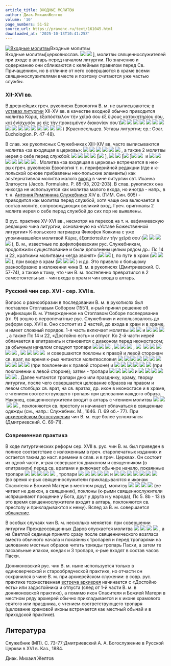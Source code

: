```yaml
---
article_title: ВХОДНЫЕ МОЛИТВЫ
author: Диак.МихаилЖелтов
volume: '10'
page_numbers: 51-52
source_url: https://pravenc.ru/text/161045.html
downloaded_at: '2025-10-13T10:41:25Z'
---
```


[![Входные молитвы](https://pravenc.ru/data/272/466/1234/i200.jpg "Кликните для увеличения картинки")](https://pravenc.ru/data/272/466/1234/i400.jpg)Входные молитвы  
Входные молитвы[церковнослав. ![](<https://pravenc.ru/char/26526/xe2xf5w1xe4xedxfbxff /image.png>) ![](<https://pravenc.ru/char/26526/ xecwxebxe81xf2xe2xfb/image.png>) ], молитвы священнослужителей при входе в алтарь перед началом литургии. По значению и содержанию они сближаются с келейным правилом перед Св. Причащением, но в отличие от него совершаются в храме всеми священнослужителями вместе и поэтому считаются уже частью службы.

### XII-XVI вв.

В древнейших греч. рукописях Евхология В. м. не выписываются; в [уставах литургии](<https://pravenc.ru/text/уставах литургии.html>) XII-XV вв. в качестве входной обычно приводится молитва Κύριε, ἐξαπόστειλον τὴν χεῖρά σου ἐξ ὕψους κατοικητηρίου σου, καὶ ἐνίσχυσόν με εἰς τὴν προκειμένην διακονίαν σου̇ (![](<https://pravenc.ru/char/26526/xc3xe49xe8, /image.png>) ![](<https://pravenc.ru/char/26526/ xedxe8xe7xefxeexf1xebxe82 /image.png>) ![](<https://pravenc.ru/char/26526/ xf0pxeaxf3 /image.png>) ![](<https://pravenc.ru/char/26526/ xf2xe2xeexfe2 /image.png>) ![](<https://pravenc.ru/char/26526/ xf1xfa /image.png>) ![](<https://pravenc.ru/char/26526/ xe2xfbxf1xeexf2xfb2 /image.png>) ![](<https://pravenc.ru/char/26526/ xf1xf27xe01xe3xb8 /image.png>) ![](<https://pravenc.ru/char/26526/ xe6xe8xebxe81xf9xe0 /image.png>) ![](<https://pravenc.ru/char/26526/ xf2xe2xeexe5xe3xb82, /image.png>) ![](<https://pravenc.ru/char/26526/ xe83 /image.png>) ![](<https://pravenc.ru/char/26526/ x603xeaxf0xfdxefxe81 /image.png>) ![](<https://pravenc.ru/char/26526/ xecxff /image.png>) ![](<https://pravenc.ru/char/26526/ xe2xfa /image.png>) ![](<https://pravenc.ru/char/26526/ xefxf0xe5xe4xebxe5xe6xe01xf9xf3xfe /image.png>) ![](<https://pravenc.ru/char/26526/ xf1xebpxe6xe1xf3 /image.png>) ![](<https://pravenc.ru/char/26526/ xf2xe2xeexfe1x3a/image.png>) ) (Красносельцев. Уставы литургии; ср.: Goar. Euchologion. P. 47-48).

В слав. же рукописных Служебниках XIII-XIV вв. часто выписываются молитва «за входящая в церковь»: ![](<https://pravenc.ru/char/26526/xc1xebxe3xa6xf2xe5xebxfe /image.png>) ![](<https://pravenc.ru/char/26526/ xe2xf1xfdxf5xfa /image.png>) ![](<https://pravenc.ru/char/26526/ xe8 /image.png>) ![](<https://pravenc.ru/char/26526/ xf2xe2xe0xf0xe8 /image.png>) ![](<https://pravenc.ru/char/26526/ xe2xf1xffxeaxeea /image.png>) ![](<https://pravenc.ru/char/26526/ xf1xfaxe4xfdxf2xe5xebxfex3a/image.png>) , а также 2 молитвы иерея о себе перед службой: ![](<https://pravenc.ru/char/26526/xc2xebxe47xeaxee /image.png>) ![](<https://pravenc.ru/char/26526/ xe3xe47xe8 /image.png>) ![](<https://pravenc.ru/char/26526/ xe1xe67xe5 /image.png>) ![](<https://pravenc.ru/char/26526/ xedxe0xf8xfc /image.png>) [![](https://pravenc.ru/char/26526/xe2xf1xe5xe4xe5xf0xe6xe8xf2xe5xebxfe/image.png) ], ![](<https://pravenc.ru/char/26526/xedxfbxedxfd /image.png>) ![](<https://pravenc.ru/char/26526/ xf5xeexf2xffxf9xfe /image.png>) [![](https://pravenc.ru/char/26526/xecxe8/image.png) ]![](<https://pravenc.ru/char/26526/ /image.png>) ![](<https://pravenc.ru/char/26526/ xefxf0xe8xf1xf2xf3xefxe8xf2xe8/image.png>)  и ![](<https://pravenc.ru/char/26526/xc2xebxe47xeaxee /image.png>) ![](<https://pravenc.ru/char/26526/ xe3xe47xe8 /image.png>) ![](<https://pravenc.ru/char/26526/ xe2xf1xe5xe4xe5xf0xe6xe8xf2xe5xebxfe, /image.png>) ![](<https://pravenc.ru/char/26526/ xedxe5 /image.png>) ![](<https://pravenc.ru/char/26526/ xf5xeexf2xffxe8 /image.png>) ![](<https://pravenc.ru/char/26526/ xf1xecxf07xf2xe8 /image.png>) ![](<https://pravenc.ru/char/26526/ xe3xf0xfdxf8xedxe8xeaxeexecxfa/image.png>) . Молитва «за входящая в церковь» встречается в нек-рых греч. рукописях Евхология т. н. периферийной редакции (где к к-польской основе прибавлены нек-польские элементы) как альтернативная молитва малого [входа](https://pravenc.ru/text/входа.html) в чине литургии свт. Иоанна Златоуста (Jacob. Formulaire. P. 85-93, 202-203). В слав. рукописях она никогда не используется как молитва малого входа, но иногда - напр., в т. н. [Антония Римлянина Служебнике](<https://pravenc.ru/text/Антония Римлянина Служебнике.html>) XIV в. (ГИМ. Син. 605) - приводится как молитва перед службой, хотя чаще она включается в состав молитв, сопровождающих великий вход. Греч. оригиналы 2 молитв иерея о себе перед службой до сих пор не выявлены.

В рус. практике XV-XVI вв., несмотря на переход на т. н. евфимиевскую редакцию чина литургии, основанную на «Уставе Божественной литургии» К-польского патриарха Филофея Коккина с уже упоминавшейся молитвой Κύριε, ἐξαπόστειλον τὴν χεῖρά σου̇ (![](<https://pravenc.ru/char/26526/xc3xe49xe8, /image.png>) ![](<https://pravenc.ru/char/26526/ xedxe8xe7xefxeexf1xebxe82 /image.png>) ![](<https://pravenc.ru/char/26526/ xf0pxeaxf3 /image.png>) ![](<https://pravenc.ru/char/26526/ xf2xe2xeexfe2x3a/image.png>) ), В. м., известные по дофилофеевским рус. Служебникам, продолжили существование и были дополнены целым рядом др.: Пс 14 и 22, краткими молитвами «егда звонят» (![](<https://pravenc.ru/char/26526/xc3xebxe01xf1xfa /image.png>) ![](<https://pravenc.ru/char/26526/ xf0xe01xe4xeexf1xf2xe8x3a/image.png>) ), по пути в храм (![](<https://pravenc.ru/char/26526/xcfxf0xeexebxddxff1xf8xe0xf1xff /image.png>) ![](<https://pravenc.ru/char/26526/ xf1xf2xeexefxfb2 /image.png>) ![](<https://pravenc.ru/char/26526/ xecxeexff8x3a/image.png>) ), при входе в храм (![](<https://pravenc.ru/char/26526/xd0xe01xe4xf3xe8xf1xff /image.png>) ![](<https://pravenc.ru/char/26526/ xe4xe2xe51xf0xe5 /image.png>) ![](<https://pravenc.ru/char/26526/ xe1xe67xddxffx3a/image.png>) ) и др. Это привело к большому разнообразию в изложении чина В. м. в рукописях (Дмитриевский. С. 57-74), а также к тому, что чин В. м. постепенно превратился в 2 самостоятельных - чин входа в храм и чин входа в алтарь.

### Русский чин сер. XVI - сер. XVII в.

Вопрос о разнообразии в последовании В. м. в рукописях был поставлен Стоглавым Собором (1551), к-рый принял решение об унификации В. м. Утвержденное на Стоглавом Соборе последование (гл. 9) вошло в первопечатные рус. Служебники и использовалось до реформ сер. XVII в. Оно состоит из 2 частей, до входа в храм и в храме, и имеет сложный порядок. 1-я часть включает молитвы ![](<https://pravenc.ru/char/26526/xc3xebxe01xf1xfa /image.png>) ![](<https://pravenc.ru/char/26526/ xf0xe01xe4xeexf1xf2xe8x3a /image.png>) и ![](<https://pravenc.ru/char/26526/xcfxf0xeexebxddxff1xf8xe0xf1xff /image.png>) ![](<https://pravenc.ru/char/26526/ xf1xf2xeexefxfb2 /image.png>) ![](<https://pravenc.ru/char/26526/ xecxeexff8x3a/image.png>) , а также Пс 14 и 22, «Достойно есть» и отпуст. Ко 2-й части иерей облачается в епитрахиль и становится с диаконом перед иконостасом; за обычным началом следуют тропари ![](<https://pravenc.ru/char/26526/xd0xe01xe4xf3xe8xf1xff /image.png>) ![](<https://pravenc.ru/char/26526/ xe4xe2xe51xf0xe5 /image.png>) ![](<https://pravenc.ru/char/26526/ xe1xe67xddxffx3a/image.png>) , ![](<https://pravenc.ru/char/26526/xcfxeexe4xfa /image.png>) ![](<https://pravenc.ru/char/26526/ xf2xe2xeexfe2 /image.png>) ![](<https://pravenc.ru/char/26526/ xecxeb9xf2xfcx3a/image.png>) , ![](https://pravenc.ru/char/26526/xc3xe49xe8,/image.png)  ![](<https://pravenc.ru/char/26526/xa8xe8xecxe82 /image.png>) ![](<https://pravenc.ru/char/26526/ xa8 /image.png>) ![](<https://pravenc.ru/char/26526/ xecxe5xedxe52 /image.png>) ![](<https://pravenc.ru/char/26526/ xe1xe5xe7xe7xe0xeaxee1xedxddxff /image.png>) ![](<https://pravenc.ru/char/26526/ xecxeexff2x3a/image.png>) , ![](<https://pravenc.ru/char/26526/xcdxe5xefxf0xeexf5xeexe4xe81xecxe0xff /image.png>) ![](<https://pravenc.ru/char/26526/ xe4xe2xe51xf0xe5, /image.png>) ![](<https://pravenc.ru/char/26526/ xf2xe01xe9xedxee /image.png>) ![](<https://pravenc.ru/char/26526/ xe7xedxe01xecxe5xedxe0xedxe0x3a/image.png>)  и совершаются поклоны к правой и левой сторонам св. врат, во время к-рых читаются молитвословия ![](<https://pravenc.ru/char/26526/xd1xebxe01xe2xe0x3a /image.png>) ![](<https://pravenc.ru/char/26526/ xc2xf5xeexe4xff1xe9 /image.png>) ![](<https://pravenc.ru/char/26526/ xe2xb9 /image.png>) ![](<https://pravenc.ru/char/26526/ xe4xee1xecxfa /image.png>) ![](<https://pravenc.ru/char/26526/ xf2xe2xee1xe9x3a /image.png>) ![](<https://pravenc.ru/char/26526/ xc84 /image.png>) ![](<https://pravenc.ru/char/26526/ xedxfb1xedxfdx3a /image.png>) ![](<https://pravenc.ru/char/26526/ xc1xe37xe0 /image.png>) ![](<https://pravenc.ru/char/26526/ xe83xe7 /image.png>) ![](<https://pravenc.ru/char/26526/ xf2xe5xe1xe52 /image.png>) ![](<https://pravenc.ru/char/26526/ xe2xeexefxebxee1xf9xfcxf8xe0xe3xeexf1xffx3a /image.png>) (при поклонении к правой стороне) и ![](<https://pravenc.ru/char/26526/xc3xe49xe8, /image.png>) ![](<https://pravenc.ru/char/26526/ x3f3xf1xf2xed_ /image.png>) ![](<https://pravenc.ru/char/26526/ xecxeexe82 /image.png>) ![](<https://pravenc.ru/char/26526/ xa8xe2xe51xf0xe7xe8 /image.png>) ![](<https://pravenc.ru/char/26526/ xedxe0 /image.png>) ![](<https://pravenc.ru/char/26526/ xecxeexebxe1x3f1x3a /image.png>) (при поклонении к левой стороне); затем - тропари ![](<https://pravenc.ru/char/26526/xcfxf0xe5xf79xf2xeexecxf3 /image.png>) ![](<https://pravenc.ru/char/26526/ xf2xe8 /image.png>) ![](<https://pravenc.ru/char/26526/ xa25xe1xf0xe0xe7xf3 /image.png>) ![](<https://pravenc.ru/char/26526/ xefxeexeaxebxeexedxff1xe5xecxf1xffx3a /image.png>) и ![](<https://pravenc.ru/char/26526/y /image.png>) ![](<https://pravenc.ru/char/26526/ xf2xe5xe1_ /image.png>) ![](<https://pravenc.ru/char/26526/ xf0xe01xe4xf3xe5xf2xf1xff, /image.png>) ![](<https://pravenc.ru/char/26526/ xb83xe1xf0xe01xe4xeexe2xe0xedxedxe0xff, /image.png>) ![](<https://pravenc.ru/char/26526/ xe2xf1xff2 /image.png>) ![](<https://pravenc.ru/char/26526/ xf2xe2xe01xf0xfcx3a/image.png>) . Далее читаются тропари дню или празднику, храму, творцу литургии, после чего совершается целование образов на правом и левом столбцах св. врат, на св. вратах, др. икон в иконостасе и в храме, с чтением соответствующего тропаря при целовании каждого образа. Наконец, священнослужители входят в алтарь с чтением молитвы ![](<https://pravenc.ru/char/26526/xc3xe49xe8, /image.png>) ![](<https://pravenc.ru/char/26526/ xedxe8xe7xefxeexf1xebxe82 /image.png>) ![](<https://pravenc.ru/char/26526/ xf0pxeaxf3 /image.png>) ![](<https://pravenc.ru/char/26526/ xf2xe2xeexfe2x3a/image.png>) , поклоняются св. престолу и начинают облачаться в священные одежды (см., напр.: Служебник. М., 1646. Л. 69 об.- 77). При [архиерейском богослужении](<https://pravenc.ru/text/архиерейском богослужении.html>) чин В. м. еще более усложнялся (Дмитриевский. С. 69-71).

### Современная практика

В ходе литургических реформ сер. XVII в. рус. чин В. м. был приведен в полное соответствие с изложенным в греч. старопечатных изданиях и остается таким до наст. времени в слав. и в греч. Церквах. Он состоит из одной части, к-рая совершается диаконом и священником (в епитрахили) перед св. вратами и включает обычное начало, покаянные тропари ![](<https://pravenc.ru/char/26526/xcfxeexecxe81xebxf3xe9 /image.png>) ![](<https://pravenc.ru/char/26526/ xedxe01xf1xfa, /image.png>) ![](<https://pravenc.ru/char/26526/ xe3xe49xe8, /image.png>) ![](<https://pravenc.ru/char/26526/ xefxeexecxe81xebxf3xe9 /image.png>) ![](<https://pravenc.ru/char/26526/ xedxe01xf1xfax3a/image.png>) , тропари ![](<https://pravenc.ru/char/26526/xcfxf0xe5xf79xf2xeexecxf3 /image.png>) ![](<https://pravenc.ru/char/26526/ xb85xe1xf0xe0xe7xf3 /image.png>) ![](<https://pravenc.ru/char/26526/ xf2xe2xeexe5xecxf32 /image.png>) ![](<https://pravenc.ru/char/26526/ xefxeexeaxebxe0xedxff1xe5xecxf1xff, /image.png>) ![](<https://pravenc.ru/char/26526/ xe1xeb7xe3ixe9x3a /image.png>) и ![](<https://pravenc.ru/char/26526/xccxeb9xf0xe4xddxff /image.png>) ![](<https://pravenc.ru/char/26526/ xf1pxf9xe8 /image.png>) ![](<https://pravenc.ru/char/26526/ xe83xf1xf2xee1xf7xedxe8xeaxfa, /image.png>) ![](<https://pravenc.ru/char/26526/ xecxeb99xf2xe8 /image.png>) ![](<https://pravenc.ru/char/26526/ xf1xefxeexe4xee1xe1xe8 /image.png>) ![](<https://pravenc.ru/char/26526/ xedxe01xf1xfa, /image.png>) ![](<https://pravenc.ru/char/26526/ xe1xf6xa6xe5x3a/image.png>)  (во время к-рых священнослужители прикладываются к иконам Спасителя и Божией Матери в местном ряду), молитву ![](<https://pravenc.ru/char/26526/xc3xe49xe8, /image.png>) ![](<https://pravenc.ru/char/26526/ xedxe8xe7xefxeexf1xebxe82 /image.png>) ![](<https://pravenc.ru/char/26526/ xf0pxeaxf3 /image.png>) ![](<https://pravenc.ru/char/26526/ xf2xe2xeexfe2x3a /image.png>) (ее читает не диакон, а священник), поклоны (к-рыми священнослужители испрашивают прощение у Бога, друг у друга и у народа), Пс 5. 8b - 13 (в это время священнослужители входят в алтарь, поклоняются св. престолу и прикладываются к нему). Вслед за В. м. совершается [облачение](https://pravenc.ru/text/облачение.html).

В особых случаях чин В. м. несколько меняется: при совершении литургии Преждеосвященных Даров опускается молитва ![](<https://pravenc.ru/char/26526/xc3xe49xe8, /image.png>) ![](<https://pravenc.ru/char/26526/ xedxe8xe7xefxeexf1xebxe82 /image.png>) ![](<https://pravenc.ru/char/26526/ xf0pxeaxf3 /image.png>) ![](<https://pravenc.ru/char/26526/ xf2xe2xeexfe2x3a/image.png>) , а на Светлой седмице принято сразу после священнического возгласа вместо обычного начала и покаянных тропарей и перед тропарями на целование местных образов читать трижды тропарь Пасхи, а затем те пасхальные ипакои, кондак и 3 тропаря, к-рые входят в состав часов Пасхи.

Дониконовский рус. чин В. м. ныне используется только в единоверческой и старообрядческой практике, но отчасти он сохранился в чине В. м. при архиерейском служении: в совр. рус. практике торжественная [встреча архиерея](<https://pravenc.ru/text/встреча архиерея.html>) начинается с «Достойно есть» или задостойника и отпуста (след от 1-й части В. м. в дониконовской практике), а помимо икон Спасителя и Божией Матери в местном ряду архиерей обычно прикладывается и к иконе храмового святого или праздника, с чтением соответствующего тропаря (целование храмовой иконы встречается как местный обычай и в приходской практике).

## Литература

Служебник (МП). С. 73-77;Дмитриевский А. А. Богослужение в Русской Церкви в XVI в. Каз., 1884.

Диак.  Михаил   Желтов
